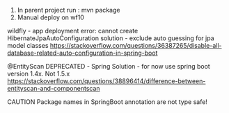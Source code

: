 1. In parent project run : mvn package
2. Manual deploy on wf10

wildfly - app deployment error: cannot create HibernateJpaAutoConfiguration
solution - exclude auto guessing for jpa model classes 
https://stackoverflow.com/questions/36387265/disable-all-database-related-auto-configuration-in-spring-boot

@EntityScan DEPRECATED - Spring
Solution - for now use spring boot version 1.4x. Not 1.5.x
https://stackoverflow.com/questions/38896414/difference-between-entityscan-and-componentscan

CAUTION
Package names in SpringBoot annotation are not type safe!

